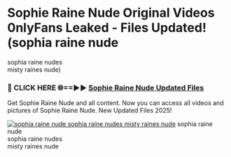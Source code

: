 # Sophie Raine Nude Original Videos 0nlyFans Leaked - Files Updated! (sophia raine nude<br>
sophia raine nudes<br>
misty raines nude)

<h3>🔴 CLICK HERE 🌐==►► <a href="https://tinyurl.com/2p9ay9w9" rel="nofollow">Sophie Raine Nude Updated Files</a></h3>

Get Sophie Raine Nude and all content. Now you can access all videos and pictures of Sophie Raine Nude. New Updated Files 2025!

[![sophia raine nude<br>
sophia raine nudes<br>
misty raines nude](https://i.imgur.com/KQgVmj3.gif)](https://tinyurl.com/2p9ay9w9)
sophia raine nude<br>
sophia raine nudes<br>
misty raines nude
